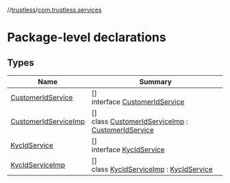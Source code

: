//[trustless](../../index.md)/[com.trustless.services](index.md)

# Package-level declarations

## Types

| Name | Summary |
|---|---|
| [CustomerIdService](-customer-id-service/index.md) | []<br>interface [CustomerIdService](-customer-id-service/index.md) |
| [CustomerIdServiceImp](-customer-id-service-imp/index.md) | []<br>class [CustomerIdServiceImp](-customer-id-service-imp/index.md) : [CustomerIdService](-customer-id-service/index.md) |
| [KycIdService](-kyc-id-service/index.md) | []<br>interface [KycIdService](-kyc-id-service/index.md) |
| [KycIdServiceImp](-kyc-id-service-imp/index.md) | []<br>class [KycIdServiceImp](-kyc-id-service-imp/index.md) : [KycIdService](-kyc-id-service/index.md) |
